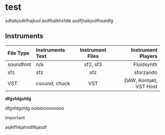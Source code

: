 # test
sdfalkjsdkfhajksd
asdfkalkhsfdlk
asdfjhalkjsdfhsaldfg


## Instruments

| File Type | Instruments Text | Instrument Files |     Instrument Players |
| :-------- | :--------------- | :--------------: | ---------------------: |
| soundfont | n/a              |     sf2, sf3     |             Fluidsynth |
| sfz       | sfz              |       sfz        |              sforzando |
| VST       | csound, chuck    |       VST        | DAW, Kontakt, VST Host |

**dfgsfdgsfdg**
<!-- #8 -->

<!-- TODO #11 -->
<!-- TODO #12 -->
<!--  -->
dfgsfdgsfdg
ouioiooooooooo

> [!IMPORTANT]
> asjklfhkjahsdlfkjasdf

